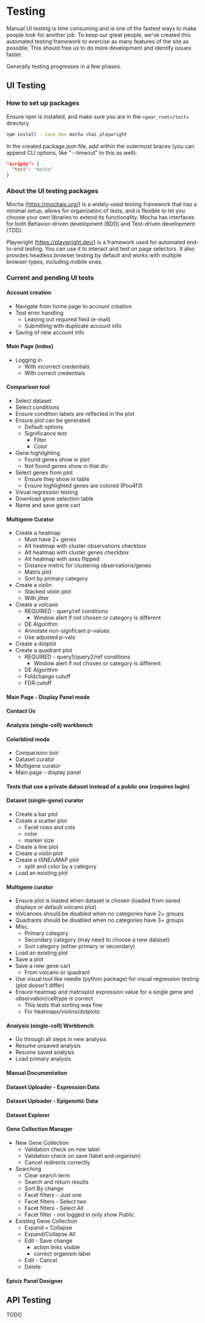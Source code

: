 # Testing

Manual UI testing is time consuming and is one of the fastest ways to make people look for another job. To keep our great people, we've created this automated testing framework to exercise as many features of the site as possible. This should free us to do more development and identify issues faster.

Generally testing progresses in a few phases.

## UI Testing

### How to set up packages

Ensure npm is installed, and make sure you are in the `<gear_root>/tests` directory

```bash
npm install --save-dev mocha chai playwright
```

In the created package.json file, add within the outermost braces (you can append CLI options, like "--timeout" to this as well):

```json
"scripts": {
  "test": "mocha"
}
```

### About the UI testing packages

Mocha (https://mochajs.org/) is a widely-used testing framework that has a minimal setup, allows for organization of tests, and is flexible to let you choose your own libraries to extend its functionality. Mocha has interfaces for both Behavior-driven development (BDD) and Test-driven development (TDD).

Playwright (https://playwright.dev/) is a framework used for automated end-to-end testing. You can use it to interact and test on page selectors. It also provides headless browser testing by default and works with multiple browser types, including mobile ones.

### Current and pending UI tests

#### Account creation

* Navigate from home page to account creation
* Test error handling
  * Leaving out required field (e-mail)
  * Submitting with duplicate account info
* Saving of new account info

#### Main Page (index)

* Logging in
  * With incorrect credentials
  * With correct credentials

#### Comparison tool

* Select dataset
* Select conditions
* Ensure condition labels are reflected in the plot
* Ensure plot can be generated
  * Default options
  * Significance test
    * Filter
    * Color
* Gene highlighting
  * Found genes show in plot
  * Not found genes show in that div
* Select genes from plot
  * Ensure they show in table
  * Ensure highlighted genes are colored (Pou4f3)
* Visual regression testing
* Download gene selection table
* Name and save gene cart

#### Multigene Curator

* Create a heatmap
  * Must have 2+ genes
  * Alt heatmap with cluster observations checkbox
  * Alt heatmap with cluster genes checkbox
  * Alt heatmap with axes flipped
  * Distance metric for clustering observations/genes
  * Matrix plot
  * Sort by primary category
* Create a violin
  * Stacked violin plot
  * With jitter
* Create a volcano
  * REQUIRED - query/ref conditions
    * Window alert if not chosen or category is different
  * DE Algorithm
  * Annotate non-signficant p-values
  * Use adjusted p-vals
* Create a dotplot
* Create a quadrant plot
  * REQUIRED - query1/query2/ref conditions
    * Window alert if not chosen or category is different
  * DE Algorithm
  * Foldchange cutuff
  * FDR cutoff

#### Main Page - Display Panel mode

#### Contact Us

#### Analysis (single-cell) workbench

#### Colorblind mode

* Comparision tool
* Dataset curator
* Multigene curator
* Main page - display panel

#### Tests that use a private dataset instead of a public one (requires login)

#### Dataset (single-gene) curator

* Create a bar plot
* Create a scatter plot
  * Facet rows and cols
  * color
  * marker size
* Create a line plot
* Create a violin plot
* Create a tSNE/uMAP plot
  * split and color by a category
* Load an existing plot

#### Multigene curator

* Ensure plot is loaded when dataset is chosen (loaded from saved displays or default volcano plot)
* Volcanoes should be disabled when no categories have 2+ groups
* Quadrants should be disabled when no categories have 3+ groups
* Misc.
  * Primary category
  * Secondary category (may need to choose a new dataset)
  * Sort category (either primary or secondary)
* Load an existing plot
* Save a plot
* Save a new gene cart
  * From volcano or quadrant
* Use visual tool like needle (python package) for visual regression testing (plot doesn't differ)
* Ensure heatmap and matrixplot expression value for a single gene and observation/celltype is correct
  * This tests that sorting was fine
  * For heatmaps/violins/dotplots

#### Analysis (single-cell) Workbench

* Go through all steps in new analysis
* Resume unsaved analysis
* Resume saved analysis
* Load primary analysis

#### Manual Documentation

#### Dataset Uploader - Expression Data

#### Dataset Uploader - Epigenetic Data

#### Dataset Explorer

#### Gene Collection Manager

* New Gene Collection
  * Validation check on new label
  * Validation check on save (label and organism)
  * Cancel redirects correctly
* Searching
  * Clear search term
  * Search and return results
  * Sort By change
  * Facet filters - Just one
  * Facet filters - Select two
  * Facet filters - Select All
  * Facet filter - not logged in only show Public
* Existing Gene Collection
  * Expand + Collapse
  * Expand/Collapse All
  * Edit - Save change
    * action links visible
    * correct organism label
  * Edit - Cancel
  * Delete


#### Epiviz Panel Designer

## API Testing

TODO

